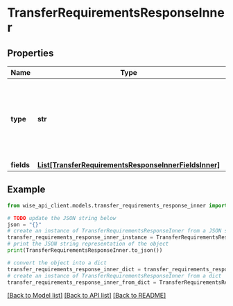 # TransferRequirementsResponseInner


## Properties

Name | Type | Description | Notes
------------ | ------------- | ------------- | -------------
**type** | **str** | Common values include transfer. This list may be extended by the API provider. | [optional] 
**fields** | [**List[TransferRequirementsResponseInnerFieldsInner]**](TransferRequirementsResponseInnerFieldsInner.md) |  | [optional] 

## Example

```python
from wise_api_client.models.transfer_requirements_response_inner import TransferRequirementsResponseInner

# TODO update the JSON string below
json = "{}"
# create an instance of TransferRequirementsResponseInner from a JSON string
transfer_requirements_response_inner_instance = TransferRequirementsResponseInner.from_json(json)
# print the JSON string representation of the object
print(TransferRequirementsResponseInner.to_json())

# convert the object into a dict
transfer_requirements_response_inner_dict = transfer_requirements_response_inner_instance.to_dict()
# create an instance of TransferRequirementsResponseInner from a dict
transfer_requirements_response_inner_from_dict = TransferRequirementsResponseInner.from_dict(transfer_requirements_response_inner_dict)
```
[[Back to Model list]](../README.md#documentation-for-models) [[Back to API list]](../README.md#documentation-for-api-endpoints) [[Back to README]](../README.md)



